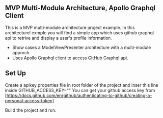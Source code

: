 ## MVP Multi-Module Architecture, Apollo Graphql Client

This is a MVP multi-module architecture project example. In this architecturel exmple you will find a simple app which uses github graphql api to retrive and display a user's profile information.

- Show cases a ModelViewPresenter architecture with a multi-module approch
- Uses Apollo Graphql client to access GitHub Graphql api.

## Set Up

Create a apikey.properties file in root folder of the project and inser this line inside GITHUB_ACCESS_KEY="<Your Github Access Key>"
You can get your github access key from [https://docs.github.com/en/github/authenticating-to-github/creating-a-personal-access-token]

Build the project and run. 
